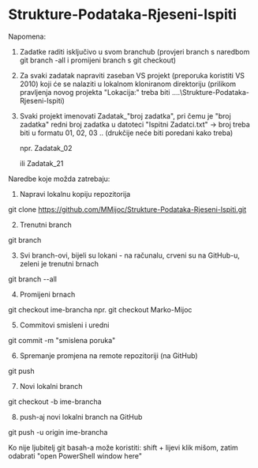 # Strukture-Podataka-Rjeseni-Ispiti

Napomena:
1. Zadatke raditi isključivo u svom branchub (provjeri branch s naredbom git branch -all i promijeni branch s git checkout)
2. Za svaki zadatak napraviti zaseban VS projekt (preporuka koristiti VS 2010) koji će se nalaziti u lokalnom kloniranom direktoriju (prilikom pravljenja novog projekta "Lokacija:" treba biti ....\Strukture-Podataka-Rjeseni-Ispiti\)
3. Svaki projekt imenovati Zadatak_"broj zadatka", pri čemu je "broj zadatka" redni broj zadatka u datoteci "Ispitni Zadatci.txt" -> broj treba biti u formatu 01, 02, 03 .. (drukčije neće biti poredani kako treba)

	npr. Zadatak_02
	
	ili Zadatak_21

Naredbe koje možda zatrebaju:

1. Napravi lokalnu kopiju repozitorija

git clone https://github.com/MMijoc/Strukture-Podataka-Rjeseni-Ispiti.git

2. Trenutni branch

git branch

3. Svi branch-ovi, bijeli su lokani - na računalu, crveni su na GitHub-u, zeleni je trenutni brnach

git branch --all

4. Promijeni brnach

git checkout ime-brancha
npr. git checkout Marko-Mijoc

5. Commitovi smisleni i uredni

 git commit -m "smislena poruka"

6. Spremanje promjena na remote repozitoriji (na GitHub)

git push

7. Novi lokalni branch

 git checkout -b ime-brancha
 
8. push-aj novi lokalni branch na GitHub

 git push -u origin ime-brancha


Ko nije ljubitelj git basah-a može koristiti: shift + lijevi klik mišom, zatim odabrati "open PowerShell window here"
